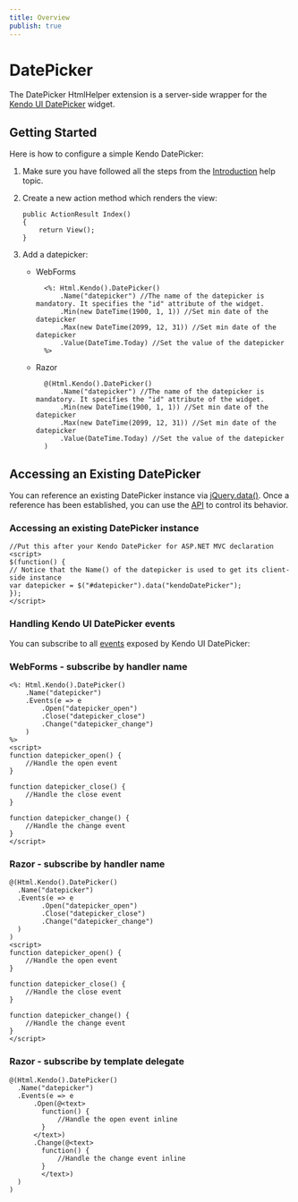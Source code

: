 ```yaml
---
title: Overview
publish: true
---
```


# DatePicker

The DatePicker HtmlHelper extension is a server-side wrapper for the [Kendo UI DatePicker](http://www.kendoui.com/documentation/ui-widgets/datepicker/overview.aspx) widget.

## Getting Started

Here is how to configure a simple Kendo DatePicker:

1.  Make sure you have followed all the steps from the [Introduction](http://www.kendoui.com/documentation/asp-net-mvc/introduction.aspx) help topic.

2.  Create a new action method which renders the view:

        public ActionResult Index()
        {
            return View();
        }
3.  Add a datepicker:
    - WebForms

            <%: Html.Kendo().DatePicker()
                .Name("datepicker") //The name of the datepicker is mandatory. It specifies the "id" attribute of the widget.
                .Min(new DateTime(1900, 1, 1)) //Set min date of the datepicker
                .Max(new DateTime(2099, 12, 31)) //Set min date of the datepicker
                .Value(DateTime.Today) //Set the value of the datepicker
            %>
    - Razor

            @(Html.Kendo().DatePicker()
                .Name("datepicker") //The name of the datepicker is mandatory. It specifies the "id" attribute of the widget.
                .Min(new DateTime(1900, 1, 1)) //Set min date of the datepicker
                .Max(new DateTime(2099, 12, 31)) //Set min date of the datepicker
                .Value(DateTime.Today) //Set the value of the datepicker
            )

## Accessing an Existing DatePicker

You can reference an existing DatePicker instance via [jQuery.data()](http://api.jquery.com/jQuery.data/).
Once a reference has been established, you can use the [API](http://www.kendoui.com/documentation/ui-widgets/datepicker/methods.aspx) to control its behavior.


### Accessing an existing DatePicker instance

    //Put this after your Kendo DatePicker for ASP.NET MVC declaration
    <script>
    $(function() {
    // Notice that the Name() of the datepicker is used to get its client-side instance
    var datepicker = $("#datepicker").data("kendoDatePicker");
    });
    </script>


### Handling Kendo UI DatePicker events

You can subscribe to all [events](http://www.kendoui.com/documentation/ui-widgets/datepicker/events.aspx) exposed by Kendo UI DatePicker:



### WebForms - subscribe by handler name

    <%: Html.Kendo().DatePicker()
        .Name("datepicker")
        .Events(e => e
            .Open("datepicker_open")
            .Close("datepicker_close")
            .Change("datepicker_change")
        )
    %>
    <script>
    function datepicker_open() {
        //Handle the open event
    }

    function datepicker_close() {
        //Handle the close event
    }

    function datepicker_change() {
        //Handle the change event
    }
    </script>


### Razor - subscribe by handler name

    @(Html.Kendo().DatePicker()
      .Name("datepicker")
      .Events(e => e
            .Open("datepicker_open")
            .Close("datepicker_close")
            .Change("datepicker_change")
      )
    )
    <script>
    function datepicker_open() {
        //Handle the open event
    }

    function datepicker_close() {
        //Handle the close event
    }

    function datepicker_change() {
        //Handle the change event
    }
    </script>


### Razor - subscribe by template delegate

    @(Html.Kendo().DatePicker()
      .Name("datepicker")
      .Events(e => e
          .Open(@<text>
            function() {
                //Handle the open event inline
            }
          </text>)
          .Change(@<text>
            function() {
                //Handle the change event inline
            }
            </text>)
      )
    )

